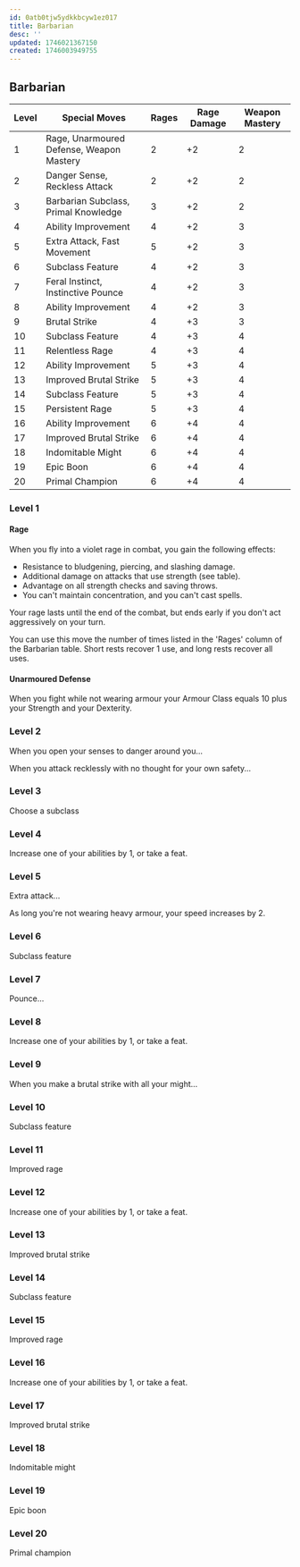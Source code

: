```yaml
---
id: 0atb0tjw5ydkkbcyw1ez017
title: Barbarian
desc: ''
updated: 1746021367150
created: 1746003949755
---
```


## Barbarian

| Level | Special Moves                            | Rages | Rage Damage | Weapon Mastery |
|-------|------------------------------------------|-------|-------------|----------------|
| 1     | Rage, Unarmoured Defense, Weapon Mastery | 2     | +2          | 2              |
| 2     | Danger Sense, Reckless Attack            | 2     | +2          | 2              |
| 3     | Barbarian Subclass, Primal Knowledge     | 3     | +2          | 2              |
| 4     | Ability Improvement                      | 4     | +2          | 3              |
| 5     | Extra Attack, Fast Movement              | 5     | +2          | 3              |
| 6     | Subclass Feature                         | 4     | +2          | 3              |
| 7     | Feral Instinct, Instinctive Pounce       | 4     | +2          | 3              |
| 8     | Ability Improvement                      | 4     | +2          | 3              |
| 9     | Brutal Strike                            | 4     | +3          | 3              |
| 10    | Subclass Feature                         | 4     | +3          | 4              |
| 11    | Relentless Rage                          | 4     | +3          | 4              |
| 12    | Ability Improvement                      | 5     | +3          | 4              |
| 13    | Improved Brutal Strike                   | 5     | +3          | 4              |
| 14    | Subclass Feature                         | 5     | +3          | 4              |
| 15    | Persistent Rage                          | 5     | +3          | 4              |
| 16    | Ability Improvement                      | 6     | +4          | 4              |
| 17    | Improved Brutal Strike                   | 6     | +4          | 4              |
| 18    | Indomitable Might                        | 6     | +4          | 4              |
| 19    | Epic Boon                                | 6     | +4          | 4              |
| 20    | Primal Champion                          | 6     | +4          | 4              |

### Level 1

#### Rage

When you fly into a violet rage in combat, you gain the following effects:

- Resistance to bludgening, piercing, and slashing damage.
- Additional damage on attacks that use strength (see table).
- Advantage on all strength checks and saving throws.
- You can't maintain concentration, and you can't cast spells.

Your rage lasts until the end of the combat, but ends early if you don't act aggressively on your turn.

You can use this move the number of times listed in the 'Rages' column of the Barbarian table. Short rests recover 1 use, and long rests recover all uses.

#### Unarmoured Defense

When you fight while not wearing armour your Armour Class equals 10 plus your Strength and your Dexterity.



### Level 2

When you open your senses to danger around you...

When you attack recklessly with no thought for your own safety...

### Level 3

Choose a subclass

### Level 4

Increase one of your abilities by 1, or take a feat.

### Level 5

Extra attack...

As long you're not wearing heavy armour, your speed increases by 2.

### Level 6

Subclass feature

### Level 7

Pounce...

### Level 8

Increase one of your abilities by 1, or take a feat.

### Level 9

When you make a brutal strike with all your might...

### Level 10

Subclass feature

### Level 11

Improved rage

### Level 12

Increase one of your abilities by 1, or take a feat.

### Level 13

Improved brutal strike

### Level 14

Subclass feature

### Level 15

Improved rage

### Level 16

Increase one of your abilities by 1, or take a feat.

### Level 17

Improved brutal strike

### Level 18

Indomitable might

### Level 19

Epic boon

### Level 20

Primal champion